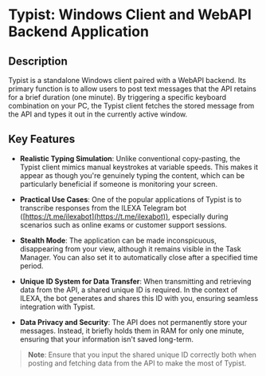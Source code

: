 # Typist: Windows Client and WebAPI Backend Application

## Description

Typist is a standalone Windows client paired with a WebAPI backend. Its primary function is to allow users to post text messages that the API retains for a brief duration (one minute). By triggering a specific keyboard combination on your PC, the Typist client fetches the stored message from the API and types it out in the currently active window.

## Key Features

- **Realistic Typing Simulation**: Unlike conventional copy-pasting, the Typist client mimics manual keystrokes at variable speeds. This makes it appear as though you're genuinely typing the content, which can be particularly beneficial if someone is monitoring your screen.

- **Practical Use Cases**: One of the popular applications of Typist is to transcribe responses from the ILEXA Telegram bot ([https://t.me/ilexabot](https://t.me/ilexabot)), especially during scenarios such as online exams or customer support sessions.

- **Stealth Mode**: The application can be made inconspicuous, disappearing from your view, although it remains visible in the Task Manager. You can also set it to automatically close after a specified time period.

- **Unique ID System for Data Transfer**: When transmitting and retrieving data from the API, a shared unique ID is required. In the context of ILEXA, the bot generates and shares this ID with you, ensuring seamless integration with Typist.

- **Data Privacy and Security**: The API does not permanently store your messages. Instead, it briefly holds them in RAM for only one minute, ensuring that your information isn't saved long-term.

> **Note**: Ensure that you input the shared unique ID correctly both when posting and fetching data from the API to make the most of Typist.
